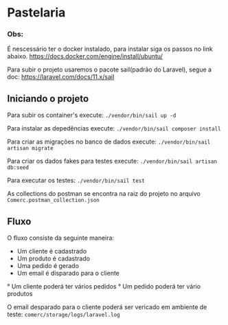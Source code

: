 # Pastelaria

### Obs:
É nescessário ter o docker instalado, para instalar siga os passos no link abaixo.
https://docs.docker.com/engine/install/ubuntu/

Para subir o projeto usaremos o pacote sail(padrão do Laravel), segue a doc:
https://laravel.com/docs/11.x/sail

## Iniciando o projeto
Para subir os container's execute:
`./vendor/bin/sail up -d`

Para instalar as depedências execute:
`./vendor/bin/sail composer install`

Para criar as migrações no banco de dados execute:
`./vendor/bin/sail artisan migrate`

Para criar os dados fakes para testes execute:
`./vendor/bin/sail artisan db:seed`

Para executar os testes:
`./vendor/bin/sail test`

As collections do postman se encontra na raiz do projeto no arquivo
```Comerc.postman_collection.json```

## Fluxo
O fluxo consiste da seguinte maneira:
- Um cliente é cadastrado
- Um produto é cadastrado
- Uma pedido é gerado
- Um email é disparado para o cliente

° Um cliente poderá ter vários pedidos
° Um pedido poderá ter vário produtos

O email desparado para o cliente poderá ser vericado em ambiente de teste:
`comerc/storage/logs/laravel.log`